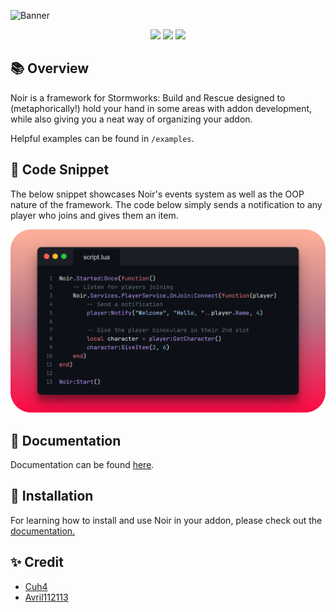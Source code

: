 ![Banner](imgs/banner.png)

<div align="center">
    <img src="https://img.shields.io/badge/Stormworks-Build%20and%20Rescue-blue?style=for-the-badge">
    <img src="https://img.shields.io/badge/lua-%232C2D72.svg?style=for-the-badge&logo=lua&logoColor=white">
    <img src="https://img.shields.io/badge/Addon%20Framework-9e6244?style=for-the-badge">
</div>

## 📚 Overview
Noir is a framework for Stormworks: Build and Rescue designed to (metaphorically!) hold your hand in some areas with addon development, while also giving you a neat way of organizing your addon.

Helpful examples can be found in `/examples`.

## 🍗 Code Snippet
The below snippet showcases Noir's events system as well as the OOP nature of the framework. The code below simply sends a notification to any player who joins and gives them an item.

<div align="center">
    <img src="imgs/snippet.png" width=700px>
</div>

## 📜 Documentation
Documentation can be found [here](https://cuhhub.gitbook.io/noir/).

## 🔨 Installation
For learning how to install and use Noir in your addon, please check out the [documentation.](https://cuhhub.gitbook.io/noir/)

## ✨ Credit
- [Cuh4](https://github.com/Cuh4)
- [Avril112113](https://github.com/Avril112113)